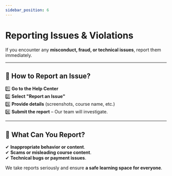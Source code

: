```yaml
---
sidebar_position: 6
---
```


# Reporting Issues & Violations  

If you encounter any **misconduct, fraud, or technical issues**, report them immediately.  

---

## 📌 How to Report an Issue?  

1️⃣ **Go to the Help Center**  
2️⃣ **Select "Report an Issue"**  
3️⃣ **Provide details** (screenshots, course name, etc.)  
4️⃣ **Submit the report** – Our team will investigate.  

---

## 📌 What Can You Report?  

✔ **Inappropriate behavior or content**.  
✔ **Scams or misleading course content**.  
✔ **Technical bugs or payment issues**.  

We take reports seriously and ensure **a safe learning space for everyone**.  
